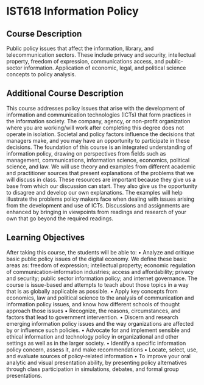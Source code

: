 # IST618 Information Policy
## Course Description
Public policy issues that affect the information, library, and telecommunication sectors. These include privacy and security, intellectual property, freedom of expression, communications access, and public-sector information. Application of economic, legal, and political science concepts to policy analysis.

## Additional Course Description
This course addresses policy issues that arise with the development of information and communication technologies (ICTs) that form practices in the information society. The company, agency, or non-profit organization where you are working/will work after completing this degree does not operate in isolation. Societal and policy factors influence the decisions that managers make, and you may have an opportunity to participate in these decisions. The foundation of this course is an integrated understanding of information policy, drawing on perspectives from fields such as management, communications, information science, economics, political science, and law. We will use theory and examples from different academic and practitioner sources that present explanations of the problems that we will discuss in class. These resources are important because they give us a base from which our discussion can start. They also give us the opportunity to disagree and develop our own explanations. The examples will help illustrate the problems policy makers face when dealing with issues arising from the development and use of ICTs. Discussions and assignments are enhanced by bringing in viewpoints from readings and research of your own that go beyond the required readings.

## Learning Objectives
After taking this course, the students will be able to:
• Analyze and critique basic public policy issues of the digital economy. We define these basic areas as: freedom of expression; intellectual property; economic regulation of communication-information industries; access and affordability; privacy and security;
public sector information policy; and internet governance. The course is issue-based and attempts to teach about those topics in a way that is as globally applicable as possible.
• Apply key concepts from economics, law and political science to the analysis of communication and information policy issues, and know how different schools of thought approach those issues
• Recognize, the reasons, circumstances, and factors that lead to government intervention.
• Discern and research emerging information policy issues and the way organizations are affected by or influence such policies.
• Advocate for and implement sensible and ethical information and technology policy in organizational and other settings as well as in the larger society.
• Identify a specific information policy concern, assess it, and make recommendations
• Locate, select, use, and evaluate sources of policy-related information
• To improve your oral analytic and visual presentation ability, by presenting policy alternatives through class participation in simulations, debates, and formal group presentations.
